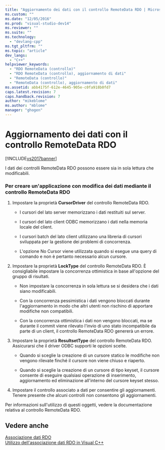 ```yaml
---
title: "Aggiornamento dei dati con il controllo RemoteData RDO | Microsoft Docs"
ms.custom: ""
ms.date: "12/05/2016"
ms.prod: "visual-studio-dev14"
ms.reviewer: ""
ms.suite: ""
ms.technology: 
  - "devlang-cpp"
ms.tgt_pltfrm: ""
ms.topic: "article"
dev_langs: 
  - "C++"
helpviewer_keywords: 
  - "RDO RemoteData (controllo)"
  - "RDO RemoteData (controllo), aggiornamento di dati"
  - "RemoteData (controllo)"
  - "RemoteData (controllo), aggiornamento di dati"
ms.assetid: abb4175f-612e-4645-905e-c0fa918b0fd7
caps.latest.revision: 7
caps.handback.revision: 7
author: "mikeblome"
ms.author: "mblome"
manager: "ghogen"
---
```

# Aggiornamento dei dati con il controllo RemoteData RDO
[!INCLUDE[vs2017banner](../../assembler/inline/includes/vs2017banner.md)]

I dati dei controlli RemoteData RDO possono essere sia in sola lettura che modificabili.  
  
### Per creare un'applicazione con modifica dei dati mediante il controllo RemoteData RDO  
  
1.  Impostare la proprietà **CursorDriver** del controllo RemoteData RDO.  
  
    -   I cursori del lato server memorizzano i dati restituiti sul server.  
  
    -   I cursori del lato client ODBC memorizzano i dati nella memoria locale del client.  
  
    -   I cursori batch del lato client utilizzano una libreria di cursori sviluppata per la gestione dei problemi di concorrenza.  
  
    -   L'opzione No Cursor viene utilizzata quando si esegue una query di comando e non è pertanto necessario alcun cursore.  
  
2.  Impostare la proprietà **LockType** del controllo RemoteData RDO.  È consigliabile impostare la concorrenza ottimistica in base all'opzione del gruppo di risultati.  
  
    -   Non impostare la concorrenza in sola lettura se si desidera che i dati siano modificabili.  
  
    -   Con la concorrenza pessimistica i dati vengono bloccati durante l'aggiornamento in modo che altri utenti non rischino di apportare modifiche non compatibili.  
  
    -   Con la concorrenza ottimistica i dati non vengono bloccati, ma se durante il commit viene rilevato l'invio di uno stato incompatibile da parte di un client, il controllo RemoteData RDO genererà un errore.  
  
3.  Impostare la proprietà **ResultsetType** del controllo RemoteData RDO.  Assicurarsi che il driver ODBC supporti le opzioni scelte.  
  
    -   Quando si sceglie la creazione di un cursore statico le modifiche non vengono rilevate finché il cursore non viene chiuso e riaperto.  
  
    -   Quando si sceglie la creazione di un cursore di tipo keyset, il cursore consente di eseguire qualsiasi operazione di inserimento, aggiornamento ed eliminazione all'interno del cursore keyset stesso.  
  
4.  Impostare il controllo associato a dati per consentire gli aggiornamenti.  Tenere presente che alcuni controlli non consentono gli aggiornamenti.  
  
 Per informazioni sull'utilizzo di questi oggetti, vedere la documentazione relativa al controllo RemoteData RDO.  
  
## Vedere anche  
 [Associazione dati RDO](../../data/ado-rdo/rdo-databinding.md)   
 [Utilizzo dell'associazione dati RDO in Visual C\+\+](../../data/ado-rdo/using-rdo-databinding-in-visual-cpp.md)